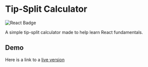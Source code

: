 # Tip-Split Calculator

![React Badge](https://img.shields.io/badge/React-61DAFB?logo=react&logoColor=000&style=for-the-badge)

A simple tip-split calculator made to help learn React fundamentals.

## Demo

Here is a link to a <a href="" target="_blank" rel="noopener">live version</a>
